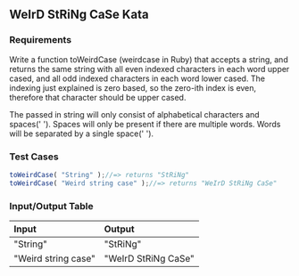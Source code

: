 ## WeIrD StRiNg CaSe Kata

### Requirements 

Write a function toWeirdCase (weirdcase in Ruby) that accepts a string, and returns the same string with all even indexed characters in each word upper cased, and all odd indexed characters in each word lower cased. The indexing just explained is zero based, so the zero-ith index is even, therefore that character should be upper cased.

The passed in string will only consist of alphabetical characters and spaces(' '). Spaces will only be present if there are multiple words. Words will be separated by a single space(' ').

### Test Cases

```JavaScript
toWeirdCase( "String" );//=> returns "StRiNg"
toWeirdCase( "Weird string case" );//=> returns "WeIrD StRiNg CaSe"
```

### Input/Output Table

| Input                                          | Output |
| :--------------------------------------------- | :----- |
| "String"                           | "StRiNg"      |
| "Weird string case"                        | "WeIrD StRiNg CaSe"   |



